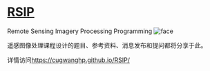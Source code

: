 # [RSIP](https://cugwanghp.github.io/RSIP/)
Remote Sensing Imagery Processing Programming
![face](./docs/pictures/face.png)

遥感图像处理课程设计的题目、参考资料、消息发布和提问都将分享于此。

详情访问<https://cugwanghp.github.io/RSIP/>
